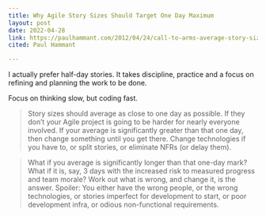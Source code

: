 ```yaml
---
title: Why Agile Story Sizes Should Target One Day Maximum
layout: post
date: 2022-04-28
link: https://paulhammant.com/2012/04/24/call-to-arms-average-story-sizes-of-one-day/
cited: Paul Hammant

---
```


I actually prefer half-day stories. It takes discipline, practice and a focus on refining and planning the work to be done.

Focus on thinking slow, but coding fast.

>Story sizes should average as close to one day as possible. If they don’t your Agile project is going to be harder for nearly everyone involved. If your average is significantly greater than that one day, then change something until you get there. Change technologies if you have to, or split stories, or eliminate NFRs (or delay them).

>What if you average is significantly longer than that one-day mark? What if it is, say, 3 days with the increased risk to measured progress and team morale? Work out what is wrong, and change it, is the answer. Spoiler: You either have the wrong people, or the wrong technologies, or stories imperfect
for development to start, or poor development infra, or odious non-functional requirements.
